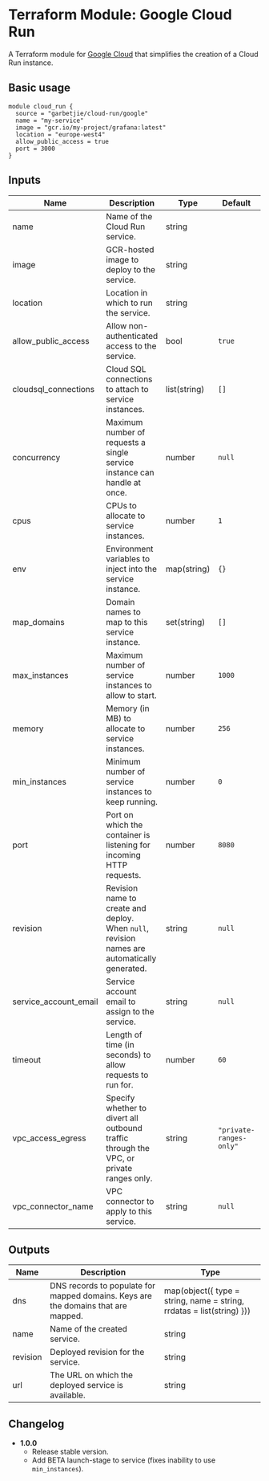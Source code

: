Terraform Module: Google Cloud Run
==================================

A Terraform module for [Google Cloud](https://cloud.google.com) that simplifies the creation of a Cloud Run instance.

## Basic usage

```hcl-terraform
module cloud_run {
  source = "garbetjie/cloud-run/google"
  name = "my-service"
  image = "gcr.io/my-project/grafana:latest"
  location = "europe-west4"
  allow_public_access = true
  port = 3000
}
```

## Inputs

| Name                  | Description                                                                                  | Type         | Default                 | Required |
|-----------------------|----------------------------------------------------------------------------------------------|--------------|-------------------------|----------|
| name                  | Name of the Cloud Run service.                                                               | string       |                         | Yes      |
| image                 | GCR-hosted image to deploy to the service.                                                   | string       |                         | Yes      |
| location              | Location in which to run the service.                                                        | string       |                         | Yes      |
| allow_public_access   | Allow non-authenticated access to the service.                                               | bool         | `true`                  | No       |
| cloudsql_connections  | Cloud SQL connections to attach to service instances.                                        | list(string) | `[]`                    | No       |
| concurrency           | Maximum number of requests a single service instance can handle at once.                     | number       | `null`                  | No       |
| cpus                  | CPUs to allocate to service instances.                                                       | number       | `1`                     | No       |
| env                   | Environment variables to inject into the service instance.                                   | map(string)  | `{}`                    | No       |
| map_domains           | Domain names to map to this service instance.                                                | set(string)  | `[]`                    | No       |
| max_instances         | Maximum number of service instances to allow to start.                                       | number       | `1000`                  | No       |
| memory                | Memory (in MB) to allocate to service instances.                                             | number       | `256`                   | No       |
| min_instances         | Minimum number of service instances to keep running.                                         | number       | `0`                     | No       |
| port                  | Port on which the container is listening for incoming HTTP requests.                         | number       | `8080`                  | No       |
| revision              | Revision name to create and deploy. When `null`, revision names are automatically generated. | string       | `null`                  | No       |
| service_account_email | Service account email to assign to the service.                                              | string       | `null`                  | No       |
| timeout               | Length of time (in seconds) to allow requests to run for.                                    | number       | `60`                    | No       |
| vpc_access_egress     | Specify whether to divert all outbound traffic through the VPC, or private ranges only.      | string       | `"private-ranges-only"` | No       |
| vpc_connector_name    | VPC connector to apply to this service.                                                      | string       | `null`                  | No       |

## Outputs

| Name     | Description                                                                       | Type                                                                  |
|----------|-----------------------------------------------------------------------------------|-----------------------------------------------------------------------|
| dns      | DNS records to populate for mapped domains. Keys are the domains that are mapped. | map(object({ type = string, name = string, rrdatas = list(string) })) |
| name     | Name of the created service.                                                      | string                                                                |
| revision | Deployed revision for the service.                                                | string                                                                |
| url      | The URL on which the deployed service is available.                               | string                                                                |

## Changelog

* **1.0.0**
    * Release stable version.
    * Add BETA launch-stage to service (fixes inability to use `min_instances`).
